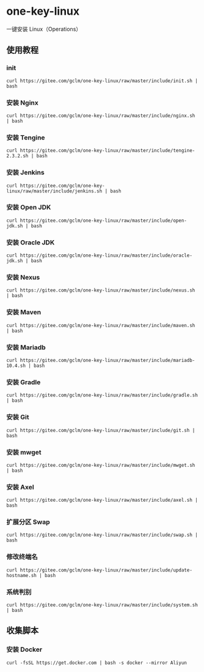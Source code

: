 # one-key-linux
一键安装 Linux（Operations）

## 使用教程

### init
```shell
curl https://gitee.com/gclm/one-key-linux/raw/master/include/init.sh | bash
```

### 安装 Nginx
```shell
curl https://gitee.com/gclm/one-key-linux/raw/master/include/nginx.sh | bash
```

### 安装 Tengine
```shell
curl https://gitee.com/gclm/one-key-linux/raw/master/include/tengine-2.3.2.sh | bash
```

### 安装 Jenkins
```shell
curl https://gitee.com/gclm/one-key-linux/raw/master/include/jenkins.sh | bash
```

### 安装 Open JDK
```shell
curl https://gitee.com/gclm/one-key-linux/raw/master/include/open-jdk.sh | bash
```

### 安装 Oracle JDK
```shell
curl https://gitee.com/gclm/one-key-linux/raw/master/include/oracle-jdk.sh | bash
```

### 安装 Nexus
```shell
curl https://gitee.com/gclm/one-key-linux/raw/master/include/nexus.sh | bash
```

### 安装 Maven
```shell
curl https://gitee.com/gclm/one-key-linux/raw/master/include/maven.sh | bash
```

### 安装 Mariadb
```shell
curl https://gitee.com/gclm/one-key-linux/raw/master/include/mariadb-10.4.sh | bash
```

### 安装 Gradle
```shell
curl https://gitee.com/gclm/one-key-linux/raw/master/include/gradle.sh | bash
```

### 安装 Git
```shell
curl https://gitee.com/gclm/one-key-linux/raw/master/include/git.sh | bash
```

### 安装 mwget
```shell
curl https://gitee.com/gclm/one-key-linux/raw/master/include/mwget.sh | bash
```

### 安装 Axel
```shell
curl https://gitee.com/gclm/one-key-linux/raw/master/include/axel.sh | bash
```
       
### 扩展分区 Swap
```shell
curl https://gitee.com/gclm/one-key-linux/raw/master/include/swap.sh | bash
```

### 修改终端名
```shell
curl https://gitee.com/gclm/one-key-linux/raw/master/include/update-hostname.sh | bash
```

### 系统判别
```shell
curl https://gitee.com/gclm/one-key-linux/raw/master/include/system.sh | bash
```

## 收集脚本

### 安装 Docker
```shell
curl -fsSL https://get.docker.com | bash -s docker --mirror Aliyun
```